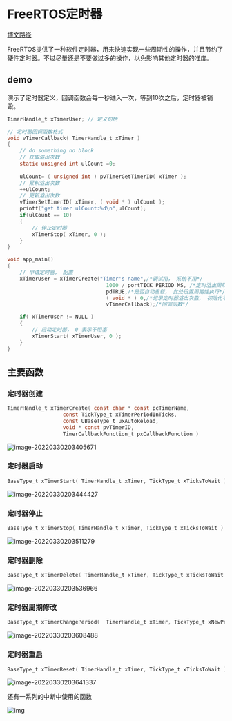 # FreeRTOS定时器

[博文路径](https://blog.csdn.net/baidu_19348579/article/details/122196101)

FreeRTOS提供了一种软件定时器，用来快速实现一些周期性的操作，并且节约了硬件定时器。不过尽量还是不要做过多的操作，以免影响其他定时器的准度。

## demo

演示了定时器定义，回调函数会每一秒进入一次，等到10次之后，定时器被销毁。

```C
TimerHandle_t xTimerUser; // 定义句柄

// 定时器回调函数格式
void vTimerCallback( TimerHandle_t xTimer )
{
	// do something no block
	// 获取溢出次数
	static unsigned int ulCount =0;
	
	ulCount= ( unsigned int ) pvTimerGetTimerID( xTimer );
	// 累积溢出次数
	++ulCount; 
	// 更新溢出次数
	vTimerSetTimerID( xTimer, ( void * ) ulCount );
	printf("get timer ulCount:%d\n",ulCount);
	if(ulCount == 10) 
	{
		// 停止定时器
		xTimerStop( xTimer, 0 );
	}
}

void app_main()
{
	// 申请定时器， 配置
	xTimerUser = xTimerCreate("Timer's name",/*调试用， 系统不用*/
								1000 / portTICK_PERIOD_MS, /*定时溢出周期， 单位是任务节拍数*/  
								pdTRUE,/*是否自动重载， 此处设置周期性执行*/
								( void * ) 0,/*记录定时器溢出次数， 初始化零, 用户自己设置*/
								vTimerCallback);/*回调函数*/

	if( xTimerUser != NULL ) 
	{
		// 启动定时器， 0 表示不阻塞
		xTimerStart( xTimerUser, 0 );
	}
}

```

## 主要函数

### 定时器创建

```C
TimerHandle_t xTimerCreate(	const char * const pcTimerName,	
                  const TickType_t xTimerPeriodInTicks,
				  const UBaseType_t uxAutoReload,
				  void * const pvTimerID,
				  TimerCallbackFunction_t pxCallbackFunction )

```

![image-20220330203405671](https://pic-1304959529.cos.ap-guangzhou.myqcloud.com/DB/image-20220330203405671.png)

### 定时器启动

```C
BaseType_t xTimerStart( TimerHandle_t xTimer, TickType_t xTicksToWait )
```

![image-20220330203444427](https://pic-1304959529.cos.ap-guangzhou.myqcloud.com/DB/image-20220330203444427.png)

### 定时器停止

```C
BaseType_t xTimerStop( TimerHandle_t xTimer, TickType_t xTicksToWait )
```

![image-20220330203511279](https://pic-1304959529.cos.ap-guangzhou.myqcloud.com/DB/image-20220330203511279.png)

### 定时器删除

```C
BaseType_t xTimerDelete( TimerHandle_t xTimer, TickType_t xTicksToWait )
```

![image-20220330203536966](https://pic-1304959529.cos.ap-guangzhou.myqcloud.com/DB/image-20220330203536966.png)

### 定时器周期修改

```C
BaseType_t xTimerChangePeriod( 	TimerHandle_t xTimer, TickType_t xNewPeriod, TickType_t xTicksToWait )

```

![image-20220330203608488](https://pic-1304959529.cos.ap-guangzhou.myqcloud.com/DB/image-20220330203608488.png)

### 定时器重启

```C
BaseType_t xTimerReset( TimerHandle_t xTimer, TickType_t xTicksToWait )
```

![image-20220330203641337](https://pic-1304959529.cos.ap-guangzhou.myqcloud.com/DB/image-20220330203641337.png)

还有一系列的中断中使用的函数

 ![img](https://pic-1304959529.cos.ap-guangzhou.myqcloud.com/DB/ac6f20bdf7e84483a9aae400adb4ec93.png)
